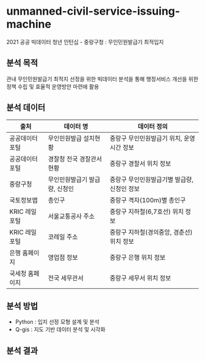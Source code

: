 # unmanned-civil-service-issuing-machine
2021 공공 빅데이터 청년 인턴십 - 중랑구청 : 무인민원발급기 최적입지

## 분석 목적
관내 무인민원발급기 최적지 선정을 위한 빅데이터 분석을 통해 행정서비스 개선을 위한 정책 수립 및 효율적 운영방안 마련에 활용


## 분석 데이터
|출처|데이터 명|데이터 정의|
|------|---|---|
|공공데이터포털|무인민원발급 설치현황|중랑구 무인민원발급기 위치, 운영시간 정보|
|공공데이터포털|경찰청 전국 경찰관서 현황|중랑구 경찰서 위치 정보|
|중랑구청|무인민원발급기 발급량, 신청인|중랑구 무인민원발급기별 발급량, 신청인 정보|
|국토정보맵|총인구|중랑구 격자(100m)별 총인구|
|KRIC 레일포털|서울교통공사 주소|중랑구 지하철(6,7호선) 위치 정보|
|KRIC 레일포털|코레일 주소|중랑구 지하철(경의중앙, 경춘선) 위치 정보|
|은행 홈페이지|영업점 정보|중랑구 은행 위치 정보|
|국세청 홈페이지|전국 세무관서|중랑구 세무서 위치 정보|


## 분석 방법
* Python : 입지 선정 모형 설계 및 분석
* Q-gis : 지도 기반 데이터 분석 및 시각화


## 분석 결과

